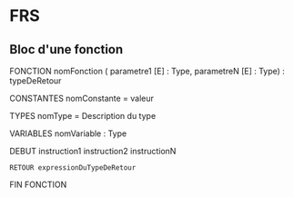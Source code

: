# FRS
## Bloc d'une fonction 
FONCTION nomFonction (    parametre1 [E] :    Type,
        parametreN [E] :    Type) : typeDeRetour

CONSTANTES
    nomConstante = valeur

TYPES
    nomType = Description du type

VARIABLES
    nomVariable : Type

DEBUT
    instruction1
    instruction2
    instructionN

    RETOUR expressionDuTypeDeRetour
FIN FONCTION